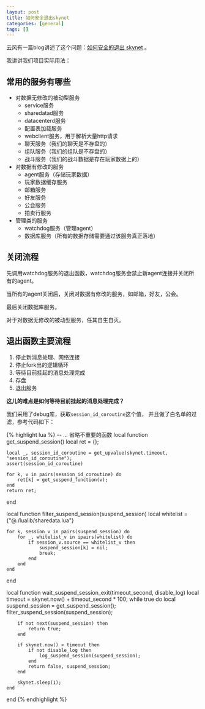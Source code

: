```yaml
---
layout: post
title: 如何安全退出skynet
categories: [general]
tags: []
---
```


云风有一篇blog讲述了这个问题：[如何安全的退出 skynet](http://blog.codingnow.com/2013/08/exit_skynet.html) 。

我讲讲我们项目实际用法：

## 常用的服务有哪些

- 对数据无修改的被动型服务
    - service服务
    - sharedatad服务
    - datacenterd服务
    - 配置表加载服务
    - webclient服务，用于解析大量http请求
    - 聊天服务（我们的聊天是不存盘的）
    - 组队服务（我们的组队是不存盘的）
    - 战斗服务（我们的战斗数据是存在玩家数据上的）
- 对数据有修改的服务
    - agent服务（存储玩家数据）
    - 玩家数据缓存服务
    - 邮箱服务
    - 好友服务
    - 公会服务
    - 拍卖行服务
- 管理类的服务
    - watchdog服务（管理agent）
    - 数据库服务（所有的数据存储需要通过该服务真正落地）

## 关闭流程

先调用watchdog服务的退出函数，watchdog服务会禁止新agent连接并关闭所有的agent。

当所有的agent关闭后，关闭对数据有修改的服务，如邮箱，好友，公会。

最后关闭数据库服务。

对于对数据无修改的被动型服务，任其自生自灭。

## 退出函数主要流程

1. 停止新消息处理、网络连接
1. 停止fork出的逻辑循环
1. 等待目前挂起的消息处理完成
1. 存盘
1. 退出服务

**这儿的难点是如何等待目前挂起的消息处理完成？**

我们采用了debug库，获取`session_id_coroutine`这个值，
并且做了白名单的过滤，参考代码如下：

{% highlight lua %}
-- ... 省略不重要的函数
local function get_suspend_session()
    local ret = {};

    local _, session_id_coroutine = get_upvalue(skynet.timeout, "session_id_coroutine");
    assert(session_id_coroutine)

    for k, v in pairs(session_id_coroutine) do
        ret[k] = get_suspend_function(v);
    end
    return ret;
end

local function filter_suspend_session(suspend_session) 
    local whitelist = {"@./lualib/sharedata.lua"}

    for k, session_v in pairs(suspend_session) do
        for _, whitelist_v in ipairs(whitelist) do
            if session_v.source == whitelist_v then
                suspend_session[k] = nil;
                break;
            end
        end
    end
end

local function wait_suspend_session_exit(timeout_second, disable_log)
    local timeout = skynet.now() + timeout_second * 100;
    while true do
        local suspend_session = get_suspend_session();
        filter_suspend_session(suspend_session);

        if not next(suspend_session) then
            return true;
        end
        
        if skynet.now() > timeout then
            if not disable_log then
                log_suspend_session(suspend_session);
            end
            return false, suspend_session;
        end

        skynet.sleep(1);
    end
end
{% endhighlight %}

